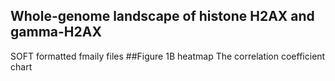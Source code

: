 ## Whole-genome landscape of histone H2AX and gamma-H2AX
SOFT formatted fmaily files
##Figure 1B heatmap 
The correlation coefficient chart
